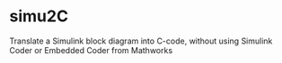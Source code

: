 # simu2C
Translate a Simulink block diagram into C-code, without using Simulink Coder or Embedded Coder from Mathworks
